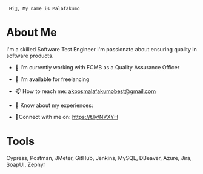 
     Hi👋, My name is Malafakumo

# About Me
 I'm a skilled Software Test Engineer 
I'm passionate about ensuring quality in software products.


- 🔭 I’m currently working with FCMB as a Quality Assurance Officer



- 🤝 I’m available for freelancing



- 📫 How to reach me: akposmalafakumobest@gmail.com



- 📄 Know about my experiences: 



- 🐾Connect with me on:
      https://t.ly/NVXYH 



# Tools
Cypress, Postman, JMeter, GitHub, Jenkins, MySQL, DBeaver, Azure, Jira, SoapUI, Zephyr


